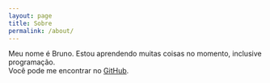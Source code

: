 ```yaml
---
layout: page
title: Sobre
permalink: /about/
---
```


Meu nome é Bruno. Estou aprendendo muitas coisas no momento, inclusive programação.  
Você pode me encontrar no [GitHub](https://github.com/ignazweis2).
